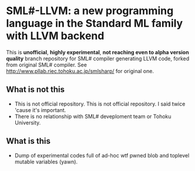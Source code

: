 SML#-LLVM: a new programming language in the Standard ML family with LLVM backend
============================================================

This is **unofficial**, **highly experimental**, **not reaching even to alpha version quality** branch repository for SML# compiler generating LLVM code, forked from original SML# compiler. See http://www.pllab.riec.tohoku.ac.jp/smlsharp/ for original one.

What is **not** this
------------------------------

 * This is not official repository. This is not official repository. I said twice 'cause it's important.
 * There is no relationship with SML# deveploment team or Tohoku University.

What is this
------------------------------

 * Dump of experimental codes full of ad-hoc wtf pwned blob and toplevel mutable variables (yawn).

